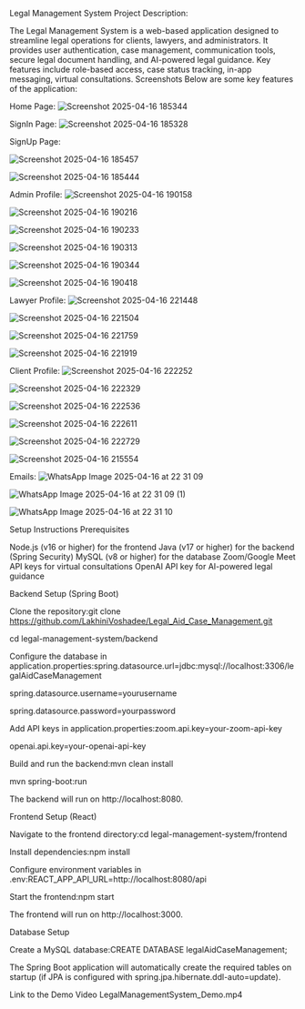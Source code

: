 Legal Management System
Project Description:

The Legal Management System is a web-based application designed to streamline legal operations for clients, lawyers, and administrators. It provides user authentication, case management, communication tools, secure legal document handling, and AI-powered legal guidance. Key features include role-based access, case status tracking, in-app messaging, virtual consultations.
Screenshots
Below are some key features of the application:

Home Page: 
![Screenshot 2025-04-16 185344](https://github.com/user-attachments/assets/6e2bde9a-ef94-4de5-a4f5-5ec5eb6be2c6)


SignIn Page:
![Screenshot 2025-04-16 185328](https://github.com/user-attachments/assets/4b9ce1fc-39d0-4813-abfb-1cb862738818)

SignUp Page:

![Screenshot 2025-04-16 185457](https://github.com/user-attachments/assets/128c81eb-e7e7-4c1b-aa42-6ec79739603a)

![Screenshot 2025-04-16 185444](https://github.com/user-attachments/assets/ee1a56d0-3076-402c-9dfa-695d7dad07ab)

Admin Profile:
![Screenshot 2025-04-16 190158](https://github.com/user-attachments/assets/7dce374e-44de-4c69-b1cd-45716f8b7b8d)

![Screenshot 2025-04-16 190216](https://github.com/user-attachments/assets/72320df9-6227-4488-9478-088d1a4e4f4f)

![Screenshot 2025-04-16 190233](https://github.com/user-attachments/assets/7fd3eb3f-9f73-4e34-975a-d84e1b06b98a)

![Screenshot 2025-04-16 190313](https://github.com/user-attachments/assets/e8846ff9-1d5e-490c-996c-ec8bc62f5ac9)

![Screenshot 2025-04-16 190344](https://github.com/user-attachments/assets/5406147f-2772-41c1-b9f3-59958dc1d170)

![Screenshot 2025-04-16 190418](https://github.com/user-attachments/assets/32a4ac2d-26fe-494a-bc04-ebead118be4d)

Lawyer Profile:
![Screenshot 2025-04-16 221448](https://github.com/user-attachments/assets/23d8c3f7-5694-4d31-bb85-2c731a29379b)

![Screenshot 2025-04-16 221504](https://github.com/user-attachments/assets/bcbc2aeb-4769-4351-ab30-2926f5968239)

![Screenshot 2025-04-16 221759](https://github.com/user-attachments/assets/049eb28d-2803-4f84-be56-7ee8b5c0086e)

![Screenshot 2025-04-16 221919](https://github.com/user-attachments/assets/1188cf35-99a6-4fd7-9668-40a15b193d5c)

Client Profile:
![Screenshot 2025-04-16 222252](https://github.com/user-attachments/assets/33e1a554-81e1-4c25-83b1-c11dcf0abe12)

![Screenshot 2025-04-16 222329](https://github.com/user-attachments/assets/c19c44d7-c6b7-4121-87cf-c905efee3200)

![Screenshot 2025-04-16 222536](https://github.com/user-attachments/assets/a753dbbf-d2ee-4a9b-bb35-87d989b18573)

![Screenshot 2025-04-16 222611](https://github.com/user-attachments/assets/9794dad4-d556-461e-876b-a10d9b243976)

![Screenshot 2025-04-16 222729](https://github.com/user-attachments/assets/3768124f-3c6f-4cc9-bbc5-05862b4050c8)

![Screenshot 2025-04-16 215554](https://github.com/user-attachments/assets/60e4678b-4f5e-4e5a-bfa2-e60f1933054f)

Emails:
![WhatsApp Image 2025-04-16 at 22 31 09](https://github.com/user-attachments/assets/44f329af-6dce-441d-b323-e08022dd5185)

![WhatsApp Image 2025-04-16 at 22 31 09 (1)](https://github.com/user-attachments/assets/0c5f5e3a-f82c-49b9-9ab5-0c92c931168d)

![WhatsApp Image 2025-04-16 at 22 31 10](https://github.com/user-attachments/assets/cbdd1aeb-cf32-4f7a-bdcc-e90a67e5af5d)


Setup Instructions
Prerequisites

Node.js (v16 or higher) for the frontend
Java (v17 or higher) for the backend (Spring Security)
MySQL (v8 or higher) for the database
Zoom/Google Meet API keys for virtual consultations
OpenAI API key for AI-powered legal guidance

Backend Setup (Spring Boot)

Clone the repository:git clone https://github.com/LakhiniVoshadee/Legal_Aid_Case_Management.git

cd legal-management-system/backend


Configure the database in application.properties:spring.datasource.url=jdbc:mysql://localhost:3306/legalAidCaseManagement

spring.datasource.username=yourusername

spring.datasource.password=yourpassword


Add API keys in application.properties:zoom.api.key=your-zoom-api-key

openai.api.key=your-openai-api-key


Build and run the backend:mvn clean install

mvn spring-boot:run

The backend will run on http://localhost:8080.

Frontend Setup (React)

Navigate to the frontend directory:cd legal-management-system/frontend


Install dependencies:npm install


Configure environment variables in .env:REACT_APP_API_URL=http://localhost:8080/api


Start the frontend:npm start

The frontend will run on http://localhost:3000.

Database Setup

Create a MySQL database:CREATE DATABASE legalAidCaseManagement;


The Spring Boot application will automatically create the required tables on startup (if JPA is configured with spring.jpa.hibernate.ddl-auto=update).

Link to the Demo Video
LegalManagementSystem_Demo.mp4
